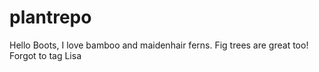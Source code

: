 # plantrepo
Hello Boots, I love bamboo and maidenhair ferns. Fig trees are great too!
Forgot to tag Lisa
